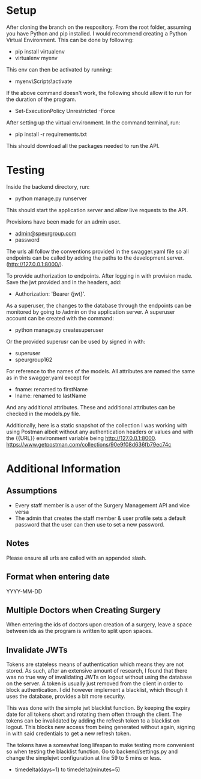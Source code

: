 # Setup
After cloning the branch on the respository. From the root folder, assuming you have Python and pip installed.
I would recommend creating a Python Virtual Environment. This can be done by following: 

- pip install virtualenv
- virtualenv myenv

This env can then be activated by running:

- myenv\Scripts\activate

If the above command doesn't work, the following should allow it to run for the duration of the program.

- Set-ExecutionPolicy Unrestricted -Force 

After setting up the virtual environment.
In the command terminal, run: 

- pip install -r requirements.txt 

This should download all the packages needed to run the API. 

# Testing
Inside the backend directory, run:
- python manage.py runserver

This should start the application server and allow live requests to the API.

Provisions have been made for an admin user.
- admin@speurgroup.com
- password

The urls all follow the conventions provided in the swagger.yaml file so all endpoints can be called by adding the paths to the development server. (http://127.0.0.1:8000/).

To provide authorization to endpoints. After logging in with provision made. Save the jwt provided and in the headers, add:
- Authorization: 'Bearer {jwt}'.

As a superuser, the changes to the database through the endpoints can be monitored by going to /admin on the application server.
A superuser account can be created with the command:
- python manage.py createsuperuser


Or the provided superusr can be used by signed in with:

- superuser
- speurgroup162

For reference to the names of the models. All attributes are named the same as in the swagger.yaml except for 
- fname: renamed to firstName
- lname: renamed to lastName

And any additional attributes.
These and additional attributes can be checked in the models.py file. 

Additionally, here is a static snapshot of the collection I was working with using Postman albeit without any authentication headers or values and with the {{URL}} environment variable being http://127.0.0.1:8000.
https://www.getpostman.com/collections/90e9f08d636fb79ec74c


# Additional Information

## Assumptions
- Every staff member is a user of the Surgery Management API and vice versa
- The admin that creates the staff member & user profile sets a default password that the user can then use to set a new password.

## Notes
Please ensure all urls are called with an appended slash.

## Format when entering date
YYYY-MM-DD

## Multiple Doctors when Creating Surgery
When entering the ids of doctors upon creation of a surgery, leave a space between ids as the program is written to split upon spaces.

## Invalidate JWTs
Tokens are stateless means of authentication which means they are not stored. As such, after an extensive amount of research, I found that there was no true way of invalidating JWTs on logout without using the database on the server. A token is usually just removed from the client in order to block authentication. I did however implement a blacklist, which though it uses the database, provides a bit more security. 

This was done with the simple jwt blacklist function. By keeping the expiry date for all tokens short and rotating them often through the client. The tokens can be invalidated by adding the refresh token to a blacklist on logout. This blocks new access from being generated without again, signing in with said credentials to get a new refresh token.

The tokens have a somewhat long lifespan to make testing more convenient so when testing the blacklist function. 
Go to backend/settings.py and change the simplejwt configuration at line 59 to 5 mins or less.
- timedelta(days=1) to timedelta(minutes=5)
